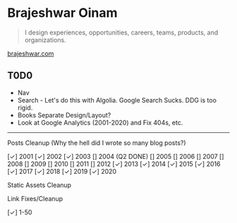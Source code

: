 # Brajeshwar Oinam

> I design experiences, opportunities, careers, teams, products, and organizations.

[brajeshwar.com](https://brajeshwar.com)

## T0D0

- Nav
- Search - Let's do this with Algolia. Google Search Sucks. DDG is too rigid.
- Books Separate Design/Layout?
- Look at Google Analytics (2001-2020) and Fix 404s, etc.
---

Posts Cleanup (Why the hell did I wrote so many blog posts?)

[✓] 2001
[✓] 2002
[✓] 2003
[] 2004 (Q2 DONE)
[] 2005
[] 2006
[] 2007
[] 2008
[] 2009
[] 2010
[] 2011
[] 2012
[✓] 2013
[✓] 2014
[✓] 2015
[✓] 2016
[✓] 2017
[✓] 2018
[✓] 2019
[✓] 2020

Static Assets Cleanup

Link Fixes/Cleanup

[✓] 1-50